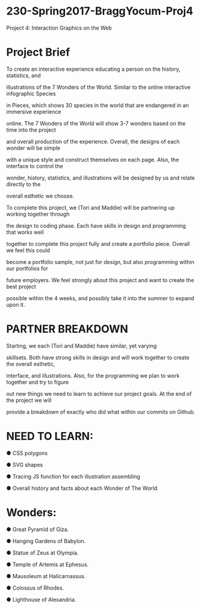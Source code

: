 # 230-Spring2017-BraggYocum-Proj4
Project 4: Interaction Graphics on the Web 

# Project Brief

To create an interactive experience educating a person on the history, statistics, and

illustrations of the 7 Wonders of the World. Similar to the online interactive infographic Species

in Pieces, which shows 30 species in the world that are endangered in an immersive experience

online. The 7 Wonders of the World will show 3-7 wonders based on the time into the project

and overall production of the experience. Overall, the designs of each wonder will be simple

with a unique style and construct themselves on each page. Also, the interface to control the

wonder, history, statistics, and illustrations will be designed by us and relate directly to the

overall esthetic we choose.

To complete this project, we (Tori and Maddie) will be partnering up working together through

the design to coding phase. Each have skills in design and programming that works well

together to complete this project fully and create a portfolio piece. Overall we feel this could

become a portfolio sample, not just for design, but also programming within our portfolios for

future employers. We feel strongly about this project and want to create the best project

possible within the 4 weeks, and possibly take it into the summer to expand upon it.

# PARTNER BREAKDOWN
Starting, we each (Tori and Maddie) have similar, yet varying

skillsets. Both have strong skills in design and will work together to create the overall esthetic,

interface, and illustrations. Also, for the programming we plan to work together and try to figure

out new things we need to learn to achieve our project goals. At the end of the project we will

provide a breakdown of exactly who did what within our commits on Github.

# NEED TO LEARN:

● CSS polygons

● SVG shapes

● Tracing JS function for each illustration assembling

● Overall history and facts about each Wonder of The World

# Wonders:

● Great Pyramid of Giza.

● Hanging Gardens of Babylon.

● Statue of Zeus at Olympia.

● Temple of Artemis at Ephesus.

● Mausoleum at Halicarnassus.

● Colossus of Rhodes.

● Lighthouse of Alexandria.
